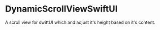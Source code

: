 # DynamicScrollViewSwiftUI
A scroll view for swiftUI which and adjust it's height based on it's content.
